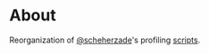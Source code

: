 <!-- 
Copyright (c) 2020 R. Tohid (@rtohid)

Distributed under the Boost Software License, Version 1.0.(See accompanying
file LICENSE_1_0.txt or copy at http://www.boost.org/LICENSE_1_0.txt) 
-->
# About
Reorganization of [@scheherzade](https://github.com/scheherzade)'s profiling
[scripts](https://github.com/scheherzade/Blazemark/tree/master/python_scripts).